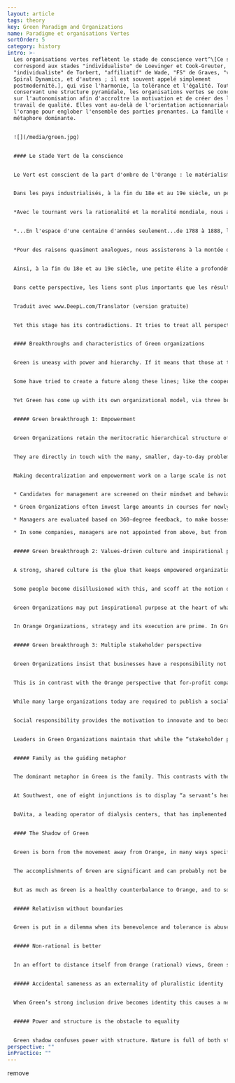 ```yaml
---
layout: article
tags: theory
key: Green Paradigm and Organizations
name: Paradigme et organisations Vertes
sortOrder: 5
category: history
intro: >-
  Les organisations vertes reflètent le stade de conscience vert^\[Ce stade
  correspond aux stades "individualiste" de Loevinger et Cook-Greuter,
  "individualiste" de Torbert, "affiliatif" de Wade, "FS" de Graves, "vert" de
  Spiral Dynamics, et d'autres ; il est souvent appelé simplement
  postmodernité.], qui vise l'harmonie, la tolérance et l'égalité. Tout en
  conservant une structure pyramidale, les organisations vertes se concentrent
  sur l'autonomisation afin d'accroître la motivation et de créer des lieux de
  travail de qualité. Elles vont au-delà de l'orientation actionnariale de
  l'orange pour englober l'ensemble des parties prenantes. La famille est la
  métaphore dominante.


  ![](/media/green.jpg)


  #### Le stade Vert de la conscience


  Le Vert est conscient de la part d'ombre de l'Orange : le matérialisme, l'inégalité sociale et la perte du sens de la communauté. Le Vert est attentif aux émotions des personnes : toutes les situations méritent respect. Il recherche la communauté, la coopération et le consensus. Les individus s'efforcent de s'intégrer, de créer des liens harmonieux avec tout le monde.


  Dans les pays industrialisés, à la fin du 18e et au 19e siècle, un petit cercle opérant selon le paradigme Vert a défendu l'abolition de l'esclavage, la libération des femmes et la démocratie. Ken Wilber l'exprime ainsi :


  *Avec le tournant vers la rationalité et la moralité mondiale, nous assistons à la montée des mouvements de libération modernes... ce qui est juste et équitable pour tous les humains, sans distinction de race, de sexe ou de croyance.*


  *...En l'espace d'une centaine d'années seulement...de 1788 à 1888, l'esclavage a été banni...de toute société industrielle rationnelle. Dans (les paradigmes antérieurs), l'esclavage est parfaitement acceptable, car l'égalité de dignité et de valeur ne s'étend pas à tous les humains, mais seulement à ceux de votre tribu.*


  *Pour des raisons quasiment analogues, nous assisterons à la montée du féminisme et du mouvement des femmes à l'échelle de la culture... La démocratie, elle aussi, était radicalement nouvelle... Rappelons que dans les "démocraties" grecques, une personne sur trois était esclave, et pratiquement toutes les femmes et les enfants.*^\[Souvent dans l'histoire, nous trouvons des idées en avance sur leur temps, comme la démocratie dans la Grèce antique, c'est-à-dire en avance sur le centre de gravité du développement des personnes à ce moment particulier. Pour s'épanouir, ces idées doivent attendre que l'évolution les rattrape, qu'elle leur fournisse le bon "ventre culturel", comme l'appelle le philosophe américain Richard Tarnas : Une grande question ici est de savoir pourquoi la révolution copernicienne s'est produite au XVIe siècle, avec Copernic lui-même, et au début du XVIIe siècle, avec Kepler et Galilée ? Pourquoi a-t-il fallu attendre jusqu'à ce moment-là, alors qu'un certain nombre de personnes avant Copernic avaient émis l'hypothèse d'un univers héliocentrique et d'une terre planétaire ? On trouve des preuves de cette hypothèse chez les Grecs de l'Antiquité, en Inde et dans les cultures islamiques au Moyen Âge européen. Je pense que cette question montre à quel point un changement majeur de paradigme dépend de plus que de quelques données empiriques supplémentaires et de plus qu'une nouvelle théorie brillante utilisant un nouveau concept. Il dépend en réalité d'un contexte beaucoup plus large, de sorte que la graine d'une idée potentiellement puissante tombe sur un sol totalement différent, à partir duquel cet organisme, ce nouveau cadre conceptuel, peut se développer - littéralement une "conception" dans un nouvel utérus ou une nouvelle matrice culturelle et historique. Richard Tarnas et Dean Radin, "The Timing of Paradigm Shifts", Noetic Now, janvier 2012]


  Ainsi, à la fin du 18e et au 19e siècle, une petite élite a profondément façonné la pensée occidentale. Au 20e siècle, leur nombre a augmenté. Si le Orange prédomine aujourd'hui dans les affaires et la politique, le Vert est très présent dans la pensée académique, les organisations à but non lucratif, le travail social et les activités associatives.


  Dans cette perspective, les liens sont plus importants que les résultats. Plutôt que de prendre des décisions du haut vers le bas, le Vert privilégie les processus collaboratifs, du bas vers le haut, et tente d'amener des points de vue opposés à un consensus. L'Orange glorifie l'esprit de décision. Le Vert exige des leaders qu'ils soient au service de ceux qu'ils dirigent. Cette position est noble, généreuse et empreinte d'empathie. À la lumière des inégalités et des discriminations persistantes, la vie ne doit pas se limiter à une quête égocentrée de carrière et de succès.


  Traduit avec www.DeepL.com/Translator (version gratuite)


  Yet this stage has its contradictions. It tries to treat all perspectives equally and gets stuck when others abuse its tolerance to intolerant ideas. Red egocentricity, Amber certainty, and Orange see this as Green idealism. Green’s relationship to rules is ambiguous: on the one hand, rules are arbitrary and unfair, but doing away with them proves impractical. Green is powerful as a paradigm for breaking down old structures, but often less effective at formulating practical alternatives.


  #### Breakthroughs and characteristics of Green organizations


  Green is uneasy with power and hierarchy. If it means that those at the top rule over those at the bottom, then let’s abolish hierarchy. Let’s give everybody the same power. Let workers own the company in equal shares and make decisions by consensus.


  Some have tried to create a future along these lines; like the cooperative movement in the late 19th and early 20th centuries; or in the communes in the 1960s. In hindsight, these extreme forms of egalitarianism proved not to be successful, on scale and over time.^\[In the corporate sector, worker cooperatives have failed to achieve any meaningful traction. The ones that prevail are often run on practices that are a combination of Orange and Green. One often-cited success story is Mondragon, a conglomerate of cooperatives based in a Basque town of the same name in Spain (around 250 companies, employing roughly 100,000 people, with a turnover of around €15 billion). All the cooperatives are fully employee-owned. Bosses are elected; wage differentials are smaller than elsewhere (but still significant, at up to 9:1 or more); temporary workers have no voting rights, creating a two-tiered community where some are more equal than others. In the educational sector, there have been several models of schools with no authority structures from adults over children, most notably the Summerhill School, a British boarding school founded in the 1920s. It practices a radical form of democracy, where students and adults have the same voting power, and lessons are not compulsory, among other differences. In the institutional sphere, many supranational bodies―the United Nations, European Union, and World Trade Organization, and others―have decision-making mechanisms at the highest level that are, at least partially, molded along Green principles such as democratic or unanimous voting of the different member countries and rotating chairmanship. These Green decision-making principles are difficult to uphold, and richer or more powerful countries demand and often end up receiving more voting powers (often even implicit if not explicit veto powers). The staff departments of these institutions are most often run as Amber Organizations.] Gaining consensus in large groups is inherently difficult.


  Yet Green has come up with its own organizational model, via three breakthroughs. Some of the most celebrated and successful companies of recent times―Starbucks, Southwest Airlines, Ben & Jerry’s, The Container Store, to name a few—run on Green practices and culture.


  ##### Green breakthrough 1: Empowerment


  Green Organizations retain the meritocratic hierarchical structure of Orange, but push as many decisions as possible down to frontline workers. They can make far-reaching decisions without management approval.


  They are directly in touch with the many, smaller, day-to-day problems. They are trusted to devise better solutions than experts from far away. Ground teams at Southwest Airlines, for example, are empowered to seek creative solutions to passenger problems: their colleagues at most other airlines must follow the rule book.


  Making decentralization and empowerment work on a large scale is not easy. Managers are effectively asked to share power and control. To make it work, companies must clearly spell out the kind of leadership that they expect from senior and middle managers. Green leaders should not merely be dispassionate problem solvers (like in Orange); they should be servant leaders. They should listen to subordinates, empower them, motivate them, and develop them. Time and effort is invested in developing servant leaders:


  * Candidates for management are screened on their mindset and behavior: Are they ready to share power? Will they lead with humility? 

  * Green Organizations often invest large amounts in courses for newly promoted managers, to teach them the mindset and skills of servant leaders.

  * Managers are evaluated based on 360-degree feedback, to make bosses accountable to their subordinates.

  * In some companies, managers are not appointed from above, but from below: subordinates choose their boss, after interviewing prospective candidates.


  ##### Green breakthrough 2: Values-driven culture and inspirational purpose


  A strong, shared culture is the glue that keeps empowered organizations from falling apart. Frontline employees are trusted to make decisions, guided by shared values rather than by a thick book of policies.


  Some people become disillusioned with this, and scoff at the notion of shared values. This is because Orange Organizations increasingly feel obliged to follow the fad: they define a set of values, post them on walls and on-line, and then ignore them if that is more convenient for the bottom line. But where leadership genuinely plays by shared values, you encounter incredibly vibrant cultures in which employees feel appreciated and empowered. Results are often spectacular. Research suggests values-driven organizations can outperform peers by wide margins.^\[The first major study dates from 1992, when Harvard Business School professors John Kotter and James Heskett investigated this link in their book Corporate Culture and Performance. They established that companies with strong business cultures and empowered managers/employees outperformed other companies on revenue growth (by a factor of four), stock price increase (by a factor of eight) and increase in net income (by a factor of more than 700) during the 11 years considered in the research. A more recent study by Raj Sisodia, Jagh Sheth, and David B. Wolfe, in what is arguably a defining book for the Green organizational model―Firms of Endearment: How World-Class Companies Profit from Passion and Purpose―came to similar conclusions in 2007. The “firms of endearment” studied by the authors obtained a cumulative return to shareholders of 1,025 percent over the 10 years leading up to the research, as compared to 122 percent for the S&P 500. From a methodological point of view, these results should be taken with a grain of salt. There is an obvious selection bias, as only exceptional companies that one would expect to outperform their peers were handpicked into the sample. The benchmark of the S&P 500 wasn’t adjusted for industry, size, or other criteria. Furthermore, criteria other than the organization model, such as patents, innovative business models, and asset utilizations that could explain the superior result, were not filtered out. Raj Sisodia’s latest book, written with John Mackey, has a whole chapter with references of similar studies to which interested readers can refer. Any research trying to make such general claims as the superior outcome of one organizational model over another is bound to hit methodological discussions (and on a principled level, one could question shareholder return or growth as the primary metric to gauge success, as most of these studies do). Perhaps direct experience ultimately matters more than academic claims. Anyone who spends time in organizations such as Southwest Airlines or The Container Store will return convinced that empowered workers in values-driven companies will on average outperform their peers in more traditional settings.]


  Green Organizations may put inspirational purpose at the heart of what they do. Southwest doesn’t consider itself merely in the transportation business; it insists it is in the business of “freedom,” helping customers to go to places they couldn’t without Southwest’s low fares. Ben & Jerry’s is not just about ice cream, it’s about the earth and the environment too.


  In Orange Organizations, strategy and its execution are prime. In Green Organizations, culture is paramount. CEOs of Green Organizations claim that promoting culture and shared values is their primary task. This focus elevates human resources (HR) to a central role. The HR director is often an influential member of the senior team, and a counselor to the CEO. She heads a large staff orchestrating big investments into processes like training, culture initiatives, 360-degree feedback, succession planning and morale surveys.


  ##### Green breakthrough 3: Multiple stakeholder perspective


  Green Organizations insist that businesses have a responsibility not only to investors, but also to management, employees, customers, suppliers, local communities, society at large, and the environment. The role of leadership is to make the right trade-offs so that all stakeholders can thrive.


  This is in contrast with the Orange perspective that for-profit companies should operate with a shareholder perspective and that management’s primary obligation is to maximize profits for investors. Adam Smith’s “invisible hand” is often invoked to explain how this benefits all stakeholders in the long run.


  While many large organizations today are required to publish a social responsibility report, Green Organizations consider social responsibility integral to how they do business. It is not a distracting obligation.


  Social responsibility provides the motivation to innovate and to become better corporate citizens. They work with suppliers in developing countries to improve working conditions and prevent child labor; they reduce their carbon footprint and use of water; they may recycle products and reduce packaging.


  Leaders in Green Organizations maintain that while the “stakeholder perspective” might mean higher costs in the short term, it will deliver benefits for all in the long run—including shareholders.


  ##### Family as the guiding metaphor


  The dominant metaphor in Green is the family. This contrasts with the ‘organization as a machine’ in Achievement Orange. When leaders of Green Organizations speak, you can’t fail to notice how frequently the metaphor comes up: employees are part of the same family, in it together, ready to help each other out, being there for one another.


  At Southwest, one of eight injunctions is to display “a servant’s heart”. In the Southwest Way it is for employees to “Embrace the SWA family.”


  DaVita, a leading operator of dialysis centers, that has implemented Green principles with great consistency.^\[The 2006 Stanford Business Case on DaVita is highly readable and a good resource for readers wanting to immerse themselves in a more detailed description of Green organizational principles and practices.]It uses another community metaphor, the Village, and calls its 41,000 employees citizens. Corporate headquarters is known as Casa DaVita, while Kent Thiry, the chairman and CEO is called Mayor of the Village. He is credited with having rescued the company from virtual bankruptcy in 1999 to its current success by virtue of the Green culture he brought about.


  #### The Shadow of Green


  Green is born from the movement away from Orange, in many ways specifically away from the shadow of Orange. At its peak, Green is communitarian, egalitarian and consensual.^\[Don Beck puts it this way: "Our science left us numb, without heart and soul, and with only the outer manifestations of success. The “good life” was measured only in materialistic terms. We discover that we have become alienated from ourselves, as well as from others. [...] the basic human being has been neglected. The focus shifts from personal achievement to group- and community-oriented goals and objectives—for GREEN, we are all one human family. GREEN begins by making peace with ourselves and then expands to looking at the dissonance and conflicts in society and wanting to make peace there, too, addressing the economic gaps and inequities created by ORANGE, and also by BLUE and by RED, to bring peace and brotherhood so we can all share equally. Gender roles are derigidified, glass ceilings opened, affirmative action plans are implemented, and social class distinctions blurred. Spirituality returns as a nondenominational, nonsectarian “unity.””]


  The accomplishments of Green are significant and can probably not be overstated. In the short time of it’s existence humanity has seen major change in the direction of a more humane society: the civil rights movement, the women’s liberation movement, the global drive for environmental protection, heightened awareness for the need to protect our ecosystems, health care reforms, improved awareness of marginalization of minority groups in society, and more are all examples of progress that would never have emerged without it.


  But as much as Green is a healthy counterbalance to Orange, and to some extent also the previous stages, it is also a stage that can rigidify too far into its own spectrum and display its very own shadow tendencies.


  ##### Relativism without boundaries


  Green is put in a dilemma when its benevolence and tolerance is abused by the same groups that Green wants to invite into equality on equal terms. Green shadow is forced to choose between accepting when non-tolerant Amber and Red abuses its tolerance or to acknowledge that not all worldviews have the same level of maturity and may need different levels of limitation.


  ##### Non-rational is better


  In an effort to distance itself from Orange (rational) views, Green shadow sees all non-rational value systems as preferable. Green has a romantic notion with ‘back to nature’. It often does not see how pre-rational worldviews are deeply limited and how different they are from post-rational Green worldviews.


  ##### Accidental sameness as an externality of pluralistic identity


  When Green’s strong inclusion drive becomes identity this causes a need for shared ideals as a prerequisite for group membership consideration.^\[The resulting attitude becomes protection of the unique sameness inside the organization. This couples with an implicit judgement and suspiciousness of outsiders as potential threats to the established culture. This typically does not manifest in explicit or outspoken criticism as Green often tries to avoid confrontation. Rather this is more often seen as a moral high ground of implicit “shoulds” and unspoken expectations of certain views and means of expressions that must be exhibited or agreed on for acceptance from insiders. Any lack of such views or expression is confirmation that non-acceptance is justified. Clare W Graves puts it this way: “Green brings into existence the sociocratic value system, in which emphasis is placed upon ‘getting along’, accepting the authority of the group or the majority, and seeking status from others. This ‘other directed’ individual believes he will find salvation in belonging and in participating with others in what they want him to do. While the individual has given up his dogmatism, he nevertheless rigidifies in a world of sociocentric thinking.”, for more see The Mean Green Hypothesis: Fact or Fiction, by Natasha Todorovic] When this “like me, like us” filter becomes more important to determine membership than if an individual is motivated and capable to contribute to the organization’s purpose this often causes three problems at the collective level: Limited choice of people, lack of diversity inside the organization and a limited ability to get things done.


  ##### Power and structure is the obstacle to equality


  Green shadow confuses power with structure. Nature is full of both structure and natural hierarchy. In an effort to eradicate ineaquality Green shadow often attempts to dismantle all hiearchy and structure. But removing all formal structure from an organization does not defuse power, it forces power underground into informal structures. When members of these informal structures are not elected by members of the whole group the individuals who have power don't need to answer to the whole group or organization. This reduces transparency about use of power and disjoints power from accountability.^\[The natural cause of differences of power and influence is rooted in the diversity in individual people. We all have different levels of abilities, experience, range of expression and when we use these they naturally result in exercise of our own personal power - which is genuinely different in strength and nature. Jo Freeman puts it this way: “The idea of ‘structurelessness’ does not prevent the formation of informal structures, but only formal ones. [...] Thus, ‘structurelessness’ becomes a way of masking power. An unstructured group always has an informal, or covert, structure. It is this informal structure, particularly in unstructured groups, which forms the basis for elites. An elite refers to a small group of people who have power over a larger group of which they are part, usually without direct responsibility to that larger group, and often without their knowledge or consent. Elites are not conspiracies.These friendship groups function as networks of communication outside any regular channels for such communication that may have been set up by a group. Because people are friends, usually sharing the same values and orientations, because they talk to each other socially and consult with each other when common decisions have to be made, the people involved in these networks have more power in the group than those who don’t. For everyone to have the opportunity to be involved in a given group and to participate in its activities there needs to be explicit structure. The rules of decision-making must be open and available to everyone, and this can only happen if they are formalised. A ‘Structurelessness’ organisation is impossible. We can only decide whether or not to have a formally or informally structured one. \[...] All groups create informal structures as a result of the interaction patterns among the members. Such informal structures can do very useful things. But only unstructured groups are totally governed by them. When informal elites are combined with a myth of ‘structurelessness’, there can be no attempt to put limits on the use of power. Consequences: a) people listen to others because they like them, not because they say significant things. b) informal structures have no obligation to be responsible to the group at large. Their power was not given to them; it cannot be taken away. Their influence is not based on what they do for the group; therefore they cannot be directly influenced by the group.”, see The Tyranny of Structurelessness, by Jo Freeman for more.]Power can’t simply be wished away. Like the Hydra, if you cut off its head, another will pop up somewhere else.
perspective: ""
inPractice: ""
---
```

remove